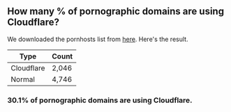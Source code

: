 ## How many % of pornographic domains are using Cloudflare?


We downloaded the pornhosts list from [here](https://github.com/Clefspeare13/pornhosts/blob/master/0.0.0.0/hosts).
Here's the result.


| Type | Count |
| --- | --- |
| Cloudflare | 2,046 |
| Normal | 4,746 |


### 30.1% of pornographic domains are using Cloudflare.
